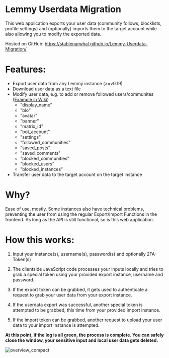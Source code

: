 
# Lemmy Userdata Migration

This web application exports your user data (community follows, blocklists, profile settings) and (optionally) imports them to the target account while also allowing you to modify the exported data.

Hosted on GitHub: https://stablenarwhal.github.io/Lemmy-Userdata-Migration/

# Features:
- Export user data from any Lemmy instance (>=v0.19)
- Download user data as a text file
- Modify user data, e.g. to add or remove followed users/communites ([Example in Wiki](https://github.com/StableNarwhal/Lemmy-Userdata-Migration/wiki/How-to-only-export-transfer-a-part-of-my-user-data,-e.g.-blocked-instances%3F))
  - "display_name"
​
  - "bio"
  ​
  - "avatar"
  ​
  - "banner"
  ​
  - "matrix_id"
  ​
  - "bot_account"
  ​
  - "settings"
  ​
  - "followed_communities"
  ​
  - "saved_posts"
  ​
  - "saved_comments"
  ​
  - "blocked_communities"
  ​
  - "blocked_users"
  ​
  - "blocked_instances"
- Transfer user data to the target account on the target instance

# Why?
Ease of use, mostly. Some instances also have technical problems, preventing the user from using the regular Export/Import Functions in the frontend. As long as the API is still functional, so is this web application. 


# How this works:

1. Input your instance(s), username(s), password(s) and optionally 2FA-Token(s)

2. The clientside JavaScript code processes your inputs locally and tries to grab a special token using your provided export instance, username and password.

3. If the export token can be grabbed, it gets used to authenticate a request to grab your user data from your export instance.

4. If the userdata export was successful, another special token is attempted to be grabbed, this time from your provided import instance.

5. If the import token can be grabbed, another request to upload your user data to your import instance is attempted.

**At this point, if the log is all green, the process is complete. You can safely close the window, your sensitive input and local user data gets deleted.**

![overview_compact](https://github.com/StableNarwhal/LemmyInstanceMover/assets/14216536/7f2fcf24-cd34-48d1-be74-5957b024962c)
